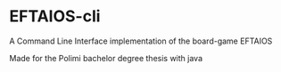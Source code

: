 # EFTAIOS-cli
A Command Line Interface implementation of the board-game  EFTAIOS

Made for the Polimi bachelor degree thesis with java
